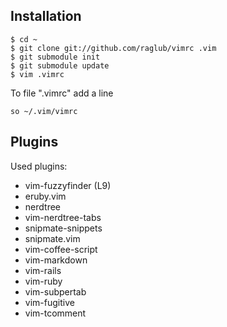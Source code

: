 ## Installation

    $ cd ~
    $ git clone git://github.com/raglub/vimrc .vim
    $ git submodule init
    $ git submodule update
    $ vim .vimrc

To file ".vimrc" add a line

    so ~/.vim/vimrc

## Plugins

Used plugins:

- vim-fuzzyfinder (L9)
- eruby.vim
- nerdtree
- vim-nerdtree-tabs
- snipmate-snippets
- snipmate.vim
- vim-coffee-script
- vim-markdown
- vim-rails
- vim-ruby
- vim-subpertab
- vim-fugitive
- vim-tcomment

